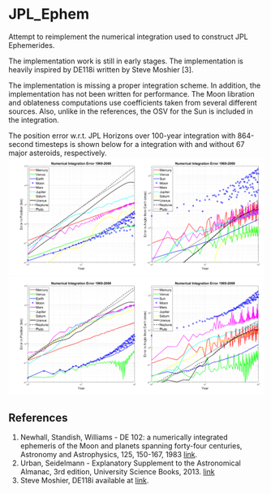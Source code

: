 # JPL_Ephem
Attempt to reimplement the numerical integration used to construct JPL Ephemerides.

The implementation work is still in early stages. The implementation is heavily inspired by DE118i written by Steve Moshier [3].

The implementation is missing a proper integration scheme. In addition, the implementation has not been written for performance. The Moon libration and oblateness computations use coefficients taken from several different sources. Also, unlike in the references, the OSV for the Sun is included in the integration.

The position error w.r.t. JPL Horizons over 100-year integration with 864-second timesteps is shown below for a integration with and without 67 major asteroids, respectively.
[![Integration error with asteroids](error_with_asteroids.png)](error_with_asteroids.png)
[![Integration error without asteroids](error_without_asteroids.png)](error_without_asteroids.png)


## References
1. Newhall, Standish, Williams - DE 102: a numerically integrated ephemeris of the Moon and planets spanning forty-four centuries, Astronomy and Astrophysics, 125, 150-167, 1983 [link](https://adsabs.harvard.edu/full/1983A%26A...125..150N).
2. Urban, Seidelmann - Explanatory Supplement to the Astronomical Almanac, 3rd edition, University Science Books, 2013. [link](https://www.amazon.com/Explanatory-Supplement-Astronomical-Almanac-Urban/dp/1891389858)
3. Steve Moshier, DE118i available at [link](http://www.moshier.net/de118i-2.zip).
